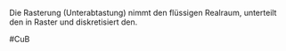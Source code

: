 Die Rasterung (Unterabtastung) nimmt den flüssigen Realraum, unterteilt den in Raster und diskretisiert den.

#CuB 